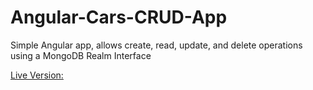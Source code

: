# Angular-Cars-CRUD-App

Simple Angular app, allows create, read, update, and delete operations using a MongoDB Realm Interface

[Live Version:](https://pjhw.github.io/Angular-Cars-CRUD-App/)
